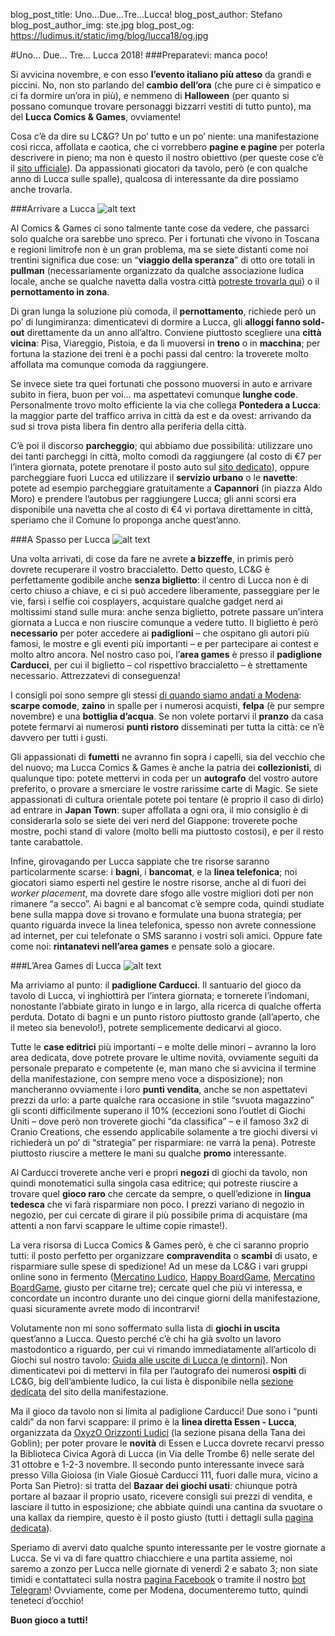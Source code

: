 blog_post_title: Uno...Due...Tre...Lucca!
blog_post_author: Stefano
blog_post_author_img: ste.jpg
blog_post_og: https://ludimus.it/static/img/blog/lucca18/og.jpg

#Uno… Due… Tre… Lucca 2018!
###Preparatevi: manca poco!

Si avvicina novembre, e con esso **l’evento italiano più atteso** da grandi e piccini. No, non sto parlando del **cambio dell’ora** (che pure ci è simpatico e ci fa dormire un’ora in più), e nemmeno di **Halloween** (per quanto si possano comunque trovare personaggi bizzarri vestiti di tutto punto), ma del **Lucca Comics & Games**, ovviamente!

Cosa c’è da dire su LC&G? Un po’ tutto e un po’ niente: una manifestazione così ricca, affollata e caotica, che ci vorrebbero **pagine e pagine** per poterla descrivere in pieno; ma non è questo il nostro obiettivo (per queste cose c’è il [sito ufficiale](https://www.luccacomicsandgames.com/)). 
Da appassionati giocatori da tavolo, però (e con qualche anno di Lucca sulle spalle), qualcosa di interessante da dire possiamo anche trovarla.


###Arrivare a Lucca
![alt text](../static/img/blog/lucca18/viaggio.jpg "In Viaggio!")

Al Comics & Games ci sono talmente tante cose da vedere, che passarci solo qualche ora sarebbe uno spreco. 
Per i fortunati che vivono in Toscana e regioni limitrofe non è un gran problema, ma se siete distanti come noi trentini significa due cose: un “**viaggio della speranza**” di otto ore totali in **pullman** (necessariamente organizzato da qualche associazione ludica locale, anche se qualche navetta dalla vostra città [potreste trovarla qui](https://www.eventinbus.com/artisti/lucca-comics-games_296.html)) o il **pernottamento in zona**.

Di gran lunga la soluzione più comoda, il **pernottamento**, richiede però un po’ di lungimiranza: dimenticatevi di dormire a Lucca, gli **alloggi fanno sold-out** direttamente da un anno all’altro. Conviene piuttosto scegliere una **città vicina**: Pisa, Viareggio, Pistoia, e da lì muoversi in **treno** o in **macchina**; per fortuna la stazione dei treni è a pochi passi dal centro: la troverete molto affollata ma comunque comoda da raggiungere.

Se invece siete tra quei fortunati che possono muoversi in auto e arrivare subito in fiera, buon per voi… ma aspettatevi comunque **lunghe code**. Personalmente trovo molto efficiente la via che collega **Pontedera a Lucca**: la maggior parte del traffico arriva in città da est e da ovest: arrivando da sud si trova pista libera fin dentro alla periferia della città.

C’è poi il discorso **parcheggio**; qui abbiamo due possibilità: utilizzare uno dei tanti parcheggi in città, molto comodi da raggiungere (al costo di €7 per l’intera giornata, potete prenotare il posto auto sul [sito dedicato](https://eventi.parcheggilucca.it/)), oppure parcheggiare fuori Lucca ed utilizzare il **servizio urbano** o le **navette**: potete ad esempio parcheggiare gratuitamente a **Capannori** (in piazza Aldo Moro) e prendere l’autobus per raggiungere Lucca; gli anni scorsi era disponibile una navetta che al costo di €4 vi portava direttamente in città, speriamo che il Comune lo proponga anche quest’anno.


###A Spasso per Lucca
![alt text](../static/img/blog/lucca18/lucca.jpg "A spasso")

Una volta arrivati, di cose da fare ne avrete **a bizzeffe**, in primis però dovrete recuperare il vostro braccialetto. 
Detto questo, LC&G è perfettamente godibile anche **senza biglietto**: il centro di Lucca non è di certo chiuso a chiave, e ci si può accedere liberamente, passeggiare per le vie, farsi i selfie coi cosplayers, acquistare qualche gadget nerd ai moltissimi stand sulle mura: anche senza biglietto, potrete passare un’intera giornata a Lucca e non riuscire comunque a vedere tutto. 
Il biglietto è però **necessario** per poter accedere ai **padiglioni** – che ospitano gli autori più famosi, le mostre e gli eventi più importanti – e per partecipare ai contest e molto altro ancora. Nel nostro caso poi, l’**area games** è presso il **padiglione Carducci**, per cui il biglietto – col rispettivo braccialetto – è strettamente necessario. Attrezzatevi di conseguenza!

I consigli poi sono sempre gli stessi [di quando siamo andati a Modena](https://ludimus.it/blog/2018-04-05-notte-prima-di-modena-play.html): **scarpe comode**, **zaino** in spalle per i numerosi acquisti, **felpa** (è pur sempre novembre) e una **bottiglia d’acqua**. Se non volete portarvi il **pranzo** da casa potete fermarvi ai numerosi **punti ristoro** disseminati per tutta la città: ce n’è davvero per tutti i gusti.

Gli appassionati di **fumetti** ne avranno fin sopra i capelli, sia del vecchio che del nuovo; ma Lucca Comics & Games è anche la patria dei **collezionisti**, di qualunque tipo: potete mettervi in coda per un **autografo** del vostro autore preferito, o provare a smerciare le vostre rarissime carte di Magic. 
Se siete appassionati di cultura orientale potete poi tentare (è proprio il caso di dirlo) ad entrare in **Japan Town**: super affollata a ogni ora, il mio consiglio è di considerarla solo se siete dei veri nerd del Giappone: troverete poche mostre, pochi stand di valore (molto belli ma piuttosto costosi), e per il resto tante carabattole.

Infine, girovagando per Lucca sappiate che tre risorse saranno particolarmente scarse: i **bagni**, i **bancomat**, e la **linea telefonica**; noi giocatori siamo esperti nel gestire le nostre risorse, anche al di fuori dei _worker placement_, ma dovrete dare sfogo alle vostre migliori doti per non rimanere “a secco”. Ai bagni e al bancomat c’è sempre coda, quindi studiate bene sulla mappa dove si trovano e formulate una buona strategia; per quanto riguarda invece la linea telefonica, spesso non avrete connessione ad internet, per cui telefonate o SMS saranno i vostri soli amici. Oppure fate come noi: **rintanatevi nell’area games** e pensate solo a giocare.


###L’Area Games di Lucca
![alt text](../static/img/blog/lucca18/games.jpg "Area Games")

Ma arriviamo al punto: il **padiglione Carducci**. Il santuario del gioco da tavolo di Lucca, vi inghiottirà per l’intera giornata; e tornerete l’indomani, nonostante l’abbiate girato in lungo e in largo, alla ricerca di qualche offerta perduta. Dotato di bagni e un punto ristoro piuttosto grande (all’aperto, che il meteo sia benevolo!), potrete semplicemente dedicarvi al gioco.

Tutte le **case editrici** più importanti – e molte delle minori – avranno la loro area dedicata, dove potrete provare le ultime novità, ovviamente seguiti da personale preparato e competente (e, man mano che si avvicina il termine della manifestazione, con sempre meno voce a disposizione); non mancheranno ovviamente i loro **punti vendita**, anche se non aspettatevi prezzi da urlo: a parte qualche rara occasione in stile “svuota magazzino” gli sconti difficilmente superano il 10% (eccezioni sono l’outlet di Giochi Uniti – dove però non troverete giochi “da classifica” – e il famoso 3x2 di Cranio Creations, che essendo applicabile solamente a tre giochi diversi vi richiederà un po’ di “strategia” per risparmiare: ne varrà la pena). Potreste piuttosto riuscire a mettere le mani su qualche **promo** interessante.

Al Carducci troverete anche veri e propri **negozi** di giochi da tavolo, non quindi monotematici sulla singola casa editrice; qui potreste riuscire a trovare quel **gioco raro** che cercate da sempre, o quell’edizione in **lingua tedesca** che vi farà risparmiare non poco. I prezzi variano di negozio in negozio, per cui cercate di girare il più possibile prima di acquistare (ma attenti a non farvi scappare le ultime copie rimaste!).

La vera risorsa di Lucca Comics & Games però, è che ci saranno proprio tutti: il posto perfetto per organizzare **compravendita** o **scambi** di usato, e risparmiare sulle spese di spedizione! Ad un mese da LC&G i vari gruppi online sono in fermento ([Mercatino Ludico](https://www.facebook.com/groups/619308588201550/), [Happy BoardGame](https://www.facebook.com/groups/1567153693562277/), [Mercatino BoardGame](https://www.facebook.com/groups/360309670813233/), giusto per citarne tre); cercate quel che più vi interessa, e concordate un incontro durante uno dei cinque giorni della manifestazione, quasi sicuramente avrete modo di incontrarvi!

Volutamente non mi sono soffermato sulla lista di **giochi in uscita** quest’anno a Lucca. Questo perché c’è chi ha già svolto un lavoro mastodontico a riguardo, per cui vi rimando immediatamente all’articolo di Giochi sul nostro tavolo: [Guida alle uscite di Lucca (e dintorni)](http://pinco11.blogspot.com/2018/10/guida-alle-uscite-di-lucca-e-dintorni.html). Non dimenticatevi poi di mettervi in fila per l’autografo dei numerosi **ospiti** di LC&G, big dell’ambiente ludico, la cui lista è disponibile nella [sezione dedicata](https://www.luccacomicsandgames.com/it/2018/games/ospiti/) del sito della manifestazione.

Ma il gioco da tavolo non si limita al padiglione Carducci! Due sono i “punti caldi” da non farvi scappare: il primo è la **linea diretta Essen - Lucca**, organizzata da [OxyzO Orizzonti Ludici](https://www.facebook.com/TdG.Pisa/) (la sezione pisana della Tana dei Goblin); per poter provare le **novità** di Essen e Lucca dovrete recarvi presso la Biblioteca Civica Agorà di Lucca (in Via delle Trombe 6) nelle serate del 31 ottobre e 1-2-3 novembre. Il secondo punto interessante invece sarà presso Villa Gioiosa (in Viale Giosuè Carducci 111, fuori dalle mura, vicino a Porta San Pietro): si tratta del **Bazaar dei giochi usati**: chiunque potrà portare al bazaar il proprio usato, ricevere consigli sui prezzi di vendita, e lasciare il tutto in esposizione; che abbiate quindi una cantina da svuotare o una kallax da riempire, questo è il posto giusto (tutti i dettagli sulla [pagina dedicata](https://www.luccacomicsandgames.com/en/2018/games/news/il-bazaar-dei-giochi-usati/)).

Speriamo di avervi dato qualche spunto interessante per le vostre giornate a Lucca. Se vi va di fare quattro chiacchiere e una partita assieme, noi saremo a zonzo per Lucca nelle giornate di venerdì 2 e sabato 3; non siate timidi e contattateci sulla nostra [pagina Facebook](http://facebook.com/ludimusTN) o tramite il nostro [bot Telegram](http://t.me/ludimusbot)!
Ovviamente, come per Modena, documenteremo tutto, quindi teneteci d’occhio!

**Buon gioco a tutti!**

